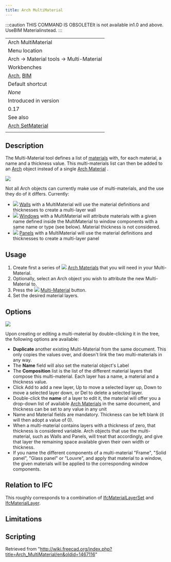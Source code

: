 ```yaml
---
title: Arch MultiMaterial
---
```


:::caution
THIS COMMAND IS OBSOLETEIt is not available in1.0 and above. UseBIM Materialinstead.
:::

|                                                                                 |
| ------------------------------------------------------------------------------- |
| Arch MultiMaterial                                                              |
| Menu location                                                                   |
| Arch → Material tools → Multi-Material                                          |
| Workbenches                                                                     |
| [Arch](/Arch_Workbench "Arch Workbench"), [BIM](/BIM_Workbench "BIM Workbench") |
| Default shortcut                                                                |
| _None_                                                                          |
| Introduced in version                                                           |
| 0.17                                                                            |
| See also                                                                        |
| [Arch SetMaterial](/Arch_SetMaterial "Arch SetMaterial")                        |
|                                                                                 |

## Description

The Multi-Material tool defines a list of [materials](/Material "Material") with, for each material, a name and a thickness value. This multi-materials list can then be added to an [Arch](/Arch_Workbench "Arch Workbench") object instead of a single [Arch Material](/Arch_SetMaterial "Arch SetMaterial") .

![](/images/Arch_multimaterial_example.png)

Not all Arch objects can currently make use of multi-materials, and the use they do of it differs. Currently:

- ![](/images/Arch_Wall.svg) [Walls](/Arch_Wall "Arch Wall") with a MultiMaterial will use the material definitions and thicknesses to create a multi-layer wall
- ![](/images/Arch_Window.svg) [Windows](/Arch_Window "Arch Window") with a MultiMaterial will attribute materials with a given name defined inside the MultiMaterial to window components with a same name or type (see below). Material thickness is not considered.
- ![](/images/Arch_Panel.svg) [Panels](/Arch_Panel "Arch Panel") with a MultiMaterial will use the material definitions and thicknesses to create a multi-layer panel

## Usage

1. Create first a series of ![](/images/Arch_SetMaterial.svg) [Arch Materials](/Arch_SetMaterial "Arch SetMaterial") that you will need in your Multi-Material.
2. Optionally, select an Arch object you wish to attribute the new Multi-Material to.
3. Press the ![](/images/Arch_MultiMaterial.svg) [Multi-Material](/Arch_MultiMaterial "Arch MultiMaterial") button.
4. Set the desired material layers.

## Options

![](/images/Arch_multimaterial_panel.png)

Upon creating or editing a multi-material by double-clicking it in the tree, the following options are available:

- **Duplicate** another existing Multi-Material from the same document. This only copies the values over, and doesn't link the two multi-materials in any way.
- The **Name** field will also set the material object's Label
- The **Composition** list is the list of the different material layers that compose this multi-material. Each layer has a name, a material and a thickness value.
- Click Add to add a new layer, Up to move a selected layer up, Down to move a selected layer down, or Del to delete a selected layer.
- Double-click the **name** of a layer to edit it, the material will offer you a drop-down list of available [Arch Materials](/Arch_SetMaterial "Arch SetMaterial") in the same document, and thickness can be set to any value in any unit
- Name and Material fields are mandatory. Thickness can be left blank (it will then adopt a value of 0).
- When a multi-material contains layers with a thickness of zero, that thickness is considered variable. Arch objects that use the multi-material, such as Walls and Panels, will treat that accordingly, and give that layer the remaining space available given their own width or thickness.
- If you name the different components of a multi-material "Frame", "Solid panel", "Glass panel" or "Louvre", and apply that material to a window, the given materials will be applied to the corresponding window components.

## Relation to IFC

This roughly corresponds to a combination of [IfcMaterialLayerSet](https://standards.buildingsmart.org/IFC/DEV/IFC4_2/FINAL/HTML/link/ifcmateriallayerset.htm) and [IfcMaterialLayer](https://standards.buildingsmart.org/IFC/DEV/IFC4_2/FINAL/HTML/link/ifcmateriallayer.htm).

## Limitations

## Scripting

Retrieved from "<http://wiki.freecad.org/index.php?title=Arch_MultiMaterial/en&oldid=1467116>"
